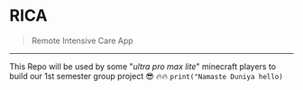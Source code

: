 # RICA

> Remote Intensive Care App

---

This Repo will be used by some "_ultra pro max lite_" minecraft players to build our 1st semester group project :sunglasses: :fire::fire:
`print("Namaste Duniya hello)`